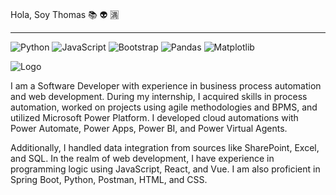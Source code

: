 Hola, Soy Thomas :books: :alien: :u6e80:
***
![Python](https://img.shields.io/badge/python-3670A0?style=for-the-badge&logo=python&logoColor=ffdd54)
![JavaScript](https://img.shields.io/badge/javascript-%23323330.svg?style=for-the-badge&logo=javascript&logoColor=%23F7DF1E)
![Bootstrap](https://img.shields.io/badge/bootstrap-%23563D7C.svg?style=for-the-badge&logo=bootstrap&logoColor=white)
![Pandas](https://img.shields.io/badge/pandas-%23150458.svg?style=for-the-badge&logo=pandas&logoColor=white)
![Matplotlib](https://img.shields.io/badge/Matplotlib-%23ffffff.svg?style=for-the-badge&logo=Matplotlib&logoColor=black)

![Logo](https://firebasestorage.googleapis.com/v0/b/portafoliotmg.appspot.com/o/banner.png?alt=media&token=2a29ccd8-fc34-4399-b587-d735931eef3e)

I am a Software Developer with experience in business process automation and web development. During my internship, I acquired skills in process automation, worked on projects using agile methodologies and BPMS, and utilized Microsoft Power Platform. I developed cloud automations with Power Automate, Power Apps, Power BI, and Power Virtual Agents.

Additionally, I handled data integration from sources like SharePoint, Excel, and SQL. In the realm of web development, I have experience in programming logic using JavaScript, React, and Vue. I am also proficient in Spring Boot, Python, Postman, HTML, and CSS.
